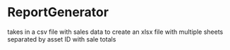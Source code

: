 # ReportGenerator

takes in a csv file with sales data to create an xlsx file with multiple sheets separated by asset ID with sale totals